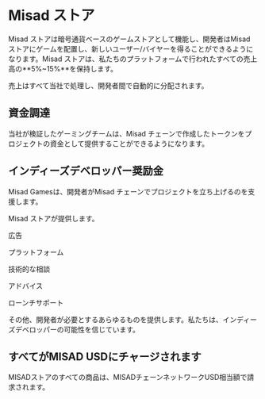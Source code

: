 # Misad ストア

Misad ストアは暗号通貨ベースのゲームストアとして機能し、開発者はMisad ストアにゲームを配置し、新しいユーザー/バイヤーを得ることができるようになります。Misad ストアは、私たちのプラットフォームで行われたすべての売上高の**5%~15%**を保持します。

売上はすべて当社で処理し、開発者間で自動的に分配されます。

## 資金調達

当社が検証したゲーミングチームは、Misad チェーンで作成したトークンをプロジェクトの資金として提供することができるようになります。

## インディーズデベロッパー奨励金

Misad Gamesは、開発者がMisad チェーンでプロジェクトを立ち上げるのを支援します。

Misad ストアが提供します。

広告

プラットフォーム

技術的な相談

アドバイス

ローンチサポート

その他、開発者が必要とするあらゆるものを提供します。私たちは、インディーズデベロッパーの可能性を信じています。

## すべてがMISAD USDにチャージされます

MISADストアのすべての商品は、MISADチェーンネットワークUSD相当額で請求されます。
